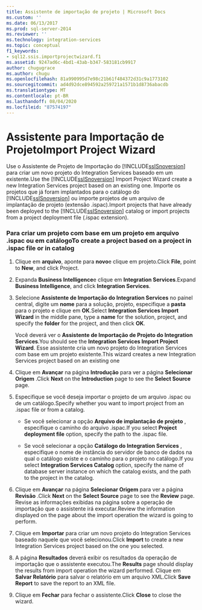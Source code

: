 ```yaml
---
title: Assistente de importação de projeto | Microsoft Docs
ms.custom: ''
ms.date: 06/13/2017
ms.prod: sql-server-2014
ms.reviewer: ''
ms.technology: integration-services
ms.topic: conceptual
f1_keywords:
- sql12.ssis.importprojectwizard.f1
ms.assetid: 9247ad6c-4bd1-43ab-b347-583181cb9917
author: chugugrace
ms.author: chugu
ms.openlocfilehash: 81a990995d7e98c21b61f484372d31c9a1773102
ms.sourcegitcommit: ad4d92dce894592a259721a1571b1d8736abacdb
ms.translationtype: MT
ms.contentlocale: pt-BR
ms.lasthandoff: 08/04/2020
ms.locfileid: "87574197"
---
```

# <a name="import-project-wizard"></a><span data-ttu-id="533bf-102">Assistente para Importação de Projeto</span><span class="sxs-lookup"><span data-stu-id="533bf-102">Import Project Wizard</span></span>
  <span data-ttu-id="533bf-103">Use o Assistente de Projeto de Importação do [!INCLUDE[ssISnoversion](../includes/ssisnoversion-md.md)] para criar um novo projeto do Integration Services baseado em um existente.</span><span class="sxs-lookup"><span data-stu-id="533bf-103">Use the [!INCLUDE[ssISnoversion](../includes/ssisnoversion-md.md)] Import Project Wizard create a new Integration Services project based on an existing one.</span></span> <span data-ttu-id="533bf-104">Importe os projetos que já foram implantados para o catálogo do [!INCLUDE[ssISnoversion](../includes/ssisnoversion-md.md)] ou importe projetos de um arquivo de implantação de projeto (extensão .ispac).</span><span class="sxs-lookup"><span data-stu-id="533bf-104">Import projects that have already been deployed to the [!INCLUDE[ssISnoversion](../includes/ssisnoversion-md.md)] catalog or import projects from a project deployment file (.ispac extension).</span></span>  
  
### <a name="to-create-a-project-based-on-a-project-in-ispac-file-or-in-catalog"></a><span data-ttu-id="533bf-105">Para criar um projeto com base em um projeto em arquivo .ispac ou em catálogo</span><span class="sxs-lookup"><span data-stu-id="533bf-105">To create a project based on a project in .ispac file or in catalog</span></span>  
  
1.  <span data-ttu-id="533bf-106">Clique em **arquivo**, aponte para **novo**e clique em projeto.</span><span class="sxs-lookup"><span data-stu-id="533bf-106">Click **File**, point to **New**, and click Project.</span></span>  
  
2.  <span data-ttu-id="533bf-107">Expanda **Business Intelligence**e clique em **Integration Services**.</span><span class="sxs-lookup"><span data-stu-id="533bf-107">Expand **Business Intelligence**, and click **Integration Services**.</span></span>  
  
3.  <span data-ttu-id="533bf-108">Selecione **Assistente de Importação do Integration Services** no painel central, digite um **nome** para a solução, projeto, especifique a **pasta** para o projeto e clique em **OK**.</span><span class="sxs-lookup"><span data-stu-id="533bf-108">Select **Integration Services Import Wizard** in the middle pane, type a **name** for the solution, project, and specify the **folder** for the project, and then click **OK**.</span></span>  
  
     <span data-ttu-id="533bf-109">Você deverá ver o **Assistente de Importação de Projeto do Integration Services**.</span><span class="sxs-lookup"><span data-stu-id="533bf-109">You should see the **Integration Services Import Project Wizard**.</span></span> <span data-ttu-id="533bf-110">Esse assistente cria um novo projeto do Integration Services com base em um projeto existente.</span><span class="sxs-lookup"><span data-stu-id="533bf-110">This wizard creates a new Integration Services project based on an existing one</span></span>  
  
4.  <span data-ttu-id="533bf-111">Clique em **Avançar** na página **Introdução** para ver a página **Selecionar Origem** .</span><span class="sxs-lookup"><span data-stu-id="533bf-111">Click **Next** on the **Introduction** page to see the **Select Source** page.</span></span>  
  
5.  <span data-ttu-id="533bf-112">Especifique se você deseja importar o projeto de um arquivo .ispac ou de um catálogo.</span><span class="sxs-lookup"><span data-stu-id="533bf-112">Specify whether you want to import project from an .ispac file or from a catalog.</span></span>  
  
    -   <span data-ttu-id="533bf-113">Se você selecionar a opção **Arquivo de implantação de projeto** , especifique o caminho do arquivo .ispac.</span><span class="sxs-lookup"><span data-stu-id="533bf-113">If you select **Project deployment file** option, specify the path to the .ispac file.</span></span>  
  
    -   <span data-ttu-id="533bf-114">Se você selecionar a opção **Catálogo do Integration Services** , especifique o nome de instância do servidor de banco de dados na qual o catálogo existe e o caminho para o projeto no catálogo.</span><span class="sxs-lookup"><span data-stu-id="533bf-114">If you select **Integration Services Catalog** option, specify the name of database server instance on which the catalog exists, and the path to the project in the catalog.</span></span>  
  
6.  <span data-ttu-id="533bf-115">Clique em **Avançar** na página **Selecionar Origem** para ver a página **Revisão** .</span><span class="sxs-lookup"><span data-stu-id="533bf-115">Click **Next** on the **Select Source** page to see the **Review** page.</span></span> <span data-ttu-id="533bf-116">Revise as informações exibidas na página sobre a operação de importação que o assistente irá executar.</span><span class="sxs-lookup"><span data-stu-id="533bf-116">Review the information displayed on the page about the import operation the wizard is going to perform.</span></span>  
  
7.  <span data-ttu-id="533bf-117">Clique em **Importar** para criar um novo projeto do Integration Services baseado naquele que você selecionou.</span><span class="sxs-lookup"><span data-stu-id="533bf-117">Click **Import** to create a new Integration Services project based on the one you selected.</span></span>  
  
8.  <span data-ttu-id="533bf-118">A página **Resultados** deverá exibir os resultados da operação de importação que o assistente executou.</span><span class="sxs-lookup"><span data-stu-id="533bf-118">The **Results** page should display the results from import operation the wizard performed.</span></span> <span data-ttu-id="533bf-119">Clique em **Salvar Relatório** para salvar o relatório em um arquivo XML.</span><span class="sxs-lookup"><span data-stu-id="533bf-119">Click **Save Report** to save the report to an XML file.</span></span>  
  
9. <span data-ttu-id="533bf-120">Clique em **Fechar** para fechar o assistente.</span><span class="sxs-lookup"><span data-stu-id="533bf-120">Click **Close** to close the wizard.</span></span>  
  
  
